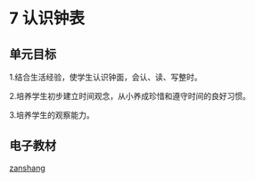 # 7 认识钟表

## 单元目标

1.结合生活经验，使学生认识钟面，会认、读、写整时。

2.培养学生初步建立时间观念，从小养成珍惜和遵守时间的良好习惯。

3.培养学生的观察能力。

## 电子教材

<Epep grade="xxsx1a" :pep="1221001101121" :pages="84" :paged="87" ></Epep>

[zanshang](../res/zanshang.md ':include')